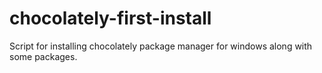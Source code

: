 # chocolately-first-install
Script for installing chocolately package manager for windows along with some packages.
